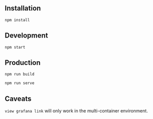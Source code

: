 ## Installation

```
npm install
```

## Development

```
npm start
```

## Production

```
npm run build
```

```
npm run serve
```

## Caveats

`view grafana link` will only work in the multi-container environment.
